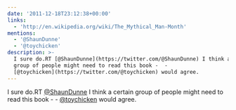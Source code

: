 ```yaml
---
date: '2011-12-18T23:12:38+00:00'
links:
  - 'http://en.wikipedia.org/wiki/The_Mythical_Man-Month'
mentions:
  - '@ShaunDunne'
  - '@toychicken'
description: >-
  I sure do.RT [@ShaunDunne](https://twitter.com/@ShaunDunne) I think a certain
  group of people might need to read this book -  -
  [@toychicken](https://twitter.com/@toychicken) would agree.
---
```

I sure do.RT [@ShaunDunne](https://twitter.com/@ShaunDunne) I think a certain group of people might need to read this book -  - [@toychicken](https://twitter.com/@toychicken) would agree.
